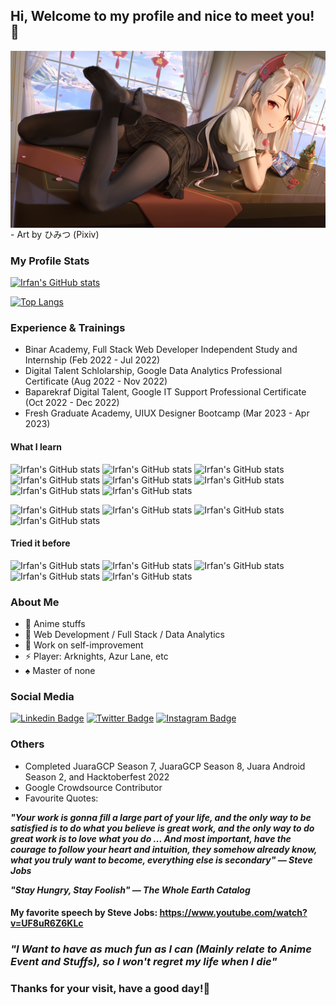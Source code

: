## Hi, Welcome to my profile and nice to meet you! 🌟

<img align="center" alt="Prinz Eugen Azur Lane" src="https://raw.githubusercontent.com/eerfunn/eerfunn/main/assets/eugen.png" />
- Art by ひみつ (Pixiv)

### My Profile Stats

[![Irfan's GitHub stats](https://github-readme-stats.vercel.app/api?username=eerfunn&count_private=true&show_icons=true&bg_color=0d1117&text_color=ffffff&title_color=00ffff&icon_color=FFD700&border_color=FFD700)](https://github.com/eerfunn)

[![Top Langs](https://github-readme-stats.vercel.app/api/top-langs/?username=eerfunn&layout=compact&bg_color=0d1117&text_color=ffffff&title_color=00ffff&icon_color=FFD700&border_color=FFD700)](https://github.com/eerfunn)

### Experience & Trainings

- Binar Academy, Full Stack Web Developer Independent Study and Internship (Feb 2022 - Jul 2022)
- Digital Talent Schlolarship, Google Data Analytics Professional Certificate (Aug 2022 - Nov 2022)
- Baparekraf Digital Talent, Google IT Support Professional Certificate (Oct 2022 - Dec 2022)
- Fresh Graduate Academy, UIUX Designer Bootcamp (Mar 2023 - Apr 2023)

#### What I learn

![Irfan's GitHub stats](https://img.shields.io/badge/-HTML5-black?style=flat-square&logo=html5)
![Irfan's GitHub stats](https://img.shields.io/badge/-CSS-black?style=flat-square&logo=css3)
![Irfan's GitHub stats](https://img.shields.io/badge/-Javascript-black?style=flat-square&logo=javascript)
![Irfan's GitHub stats](https://img.shields.io/badge/-MySql-black?style=flat-square&logo=mysql)
![Irfan's GitHub stats](https://img.shields.io/badge/-Express.js-black?style=flat-square&logo=express)
![Irfan's GitHub stats](https://img.shields.io/badge/-Git-black?style=flat-square&logo=git)
![Irfan's GitHub stats](https://img.shields.io/badge/-Figma-black?style=flat-square&logo=figma)
![Irfan's GitHub stats](https://img.shields.io/badge/-Node.js-black?style=flat-square&logo=nodedotjs)

<!-- ![Irfan's GitHub stats](https://img.shields.io/badge/-Typescript-black?style=flat-square&logo=typescript)
![Irfan's GitHub stats](https://img.shields.io/badge/-Next.js-black?style=flat-square&logo=nextdotjs)
![Irfan's GitHub stats](https://img.shields.io/badge/-Sanity.io-black?style=flat-square) -->

![Irfan's GitHub stats](https://img.shields.io/badge/-React.js-black?style=flat-square&logo=react)
![Irfan's GitHub stats](https://img.shields.io/badge/-MongoDB-black?style=flat-square&logo=mongodb)
![Irfan's GitHub stats](https://img.shields.io/badge/-Google_Cloud-black?style=flat-square&logo=googlecloud)
![Irfan's GitHub stats](https://img.shields.io/badge/-Firebase-black?style=flat-square&logo=firebase)

#### Tried it before

![Irfan's GitHub stats](https://img.shields.io/badge/-PHP-black?style=flat-square&logo=php)
![Irfan's GitHub stats](https://img.shields.io/badge/-Laravel-black?style=flat-square&logo=laravel)
![Irfan's GitHub stats](https://img.shields.io/badge/-Code_Igniter-black?style=flat-square&logo=codeigniter)
![Irfan's GitHub stats](https://img.shields.io/badge/-Flutter-black?style=flat-square&logo=flutter)
![Irfan's GitHub stats](https://img.shields.io/badge/-Unity_Game_Engine-black?style=flat-square&logo=unity)

### About Me

- 💖 Anime stuffs
- 🌱 Web Development / Full Stack / Data Analytics
- 🔭 Work on self-improvement
- ⚡ Player: Arknights, Azur Lane, etc
- :spades: Master of none

### Social Media

[![Linkedin Badge](https://img.shields.io/badge/-Linked_In-blue?style=flat-square&logo=linkedin&logoColor=white)](https://www.linkedin.com/in/irfannadabs/)
[![Twitter Badge](https://img.shields.io/badge/-Twitter-cyan?style=flat-square&logo=twitter&logoColor=white)](https://www.twitter.com/irfannadabs)
[![Instagram Badge](https://img.shields.io/badge/-Instagram-fuchsia?style=flat-square&logo=instagram&logoColor=white)](https://www.instagram.com/irfannbsin/)

### Others

- Completed JuaraGCP Season 7, JuaraGCP Season 8, Juara Android Season 2, and Hacktoberfest 2022
- Google Crowdsource Contributor
- Favourite Quotes:

**_"Your work is gonna fill a large part of your life, and the only way to be satisfied is to do what you believe is great work, and the only way to do great work is to love what you do ... And most important, have the courage to follow your heart and intuition, they somehow already know, what you truly want to become, everything else is secondary" — Steve Jobs_**

**_"Stay Hungry, Stay Foolish" — The Whole Earth Catalog_**

#### My favorite speech by Steve Jobs: https://www.youtube.com/watch?v=UF8uR6Z6KLc

### **_"I Want to have as much fun as I can (Mainly relate to Anime Event and Stuffs), so I won't regret my life when I die"_**

### Thanks for your visit, have a good day!🌟

<!--

**eerfunn/eerfunn** is a ✨ _special_ ✨ repository because its `README.md` (this file) appears on your GitHub profile.


Here are some ideas to get you started:

- 🔭 I’m currently working on ...
- 🌱 I’m currently learning ...
- 👯 I’m looking to collaborate on ...
- 🤔 I’m looking for help with ...
- 💬 Ask me about ...
- 📫 How to reach me: ...
- 😄 Pronouns: ...
- ⚡ Fun fact: ...
- 🔭 I’m currently working on my portfolio
- 🗼 Looking for Internship oppoturnities
- ✏️ Final year Computer Science student
-->
